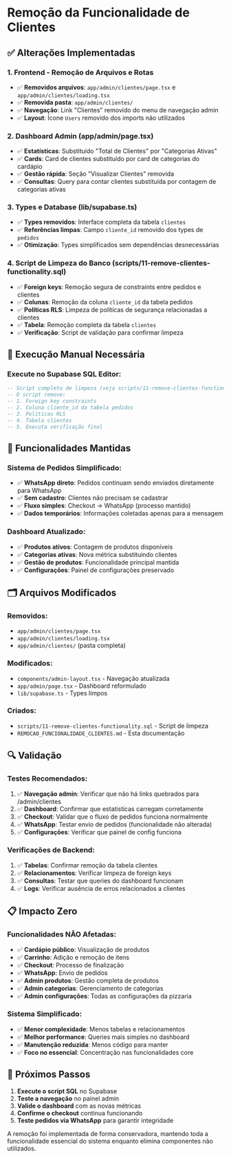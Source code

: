 # Remoção da Funcionalidade de Clientes

## ✅ Alterações Implementadas

### 1. Frontend - Remoção de Arquivos e Rotas
- ✅ **Removidos arquivos**: `app/admin/clientes/page.tsx` e `app/admin/clientes/loading.tsx`
- ✅ **Removida pasta**: `app/admin/clientes/`
- ✅ **Navegação**: Link "Clientes" removido do menu de navegação admin
- ✅ **Layout**: Ícone `Users` removido dos imports não utilizados

### 2. Dashboard Admin (app/admin/page.tsx)
- ✅ **Estatísticas**: Substituído "Total de Clientes" por "Categorias Ativas"
- ✅ **Cards**: Card de clientes substituído por card de categorias do cardápio
- ✅ **Gestão rápida**: Seção "Visualizar Clientes" removida
- ✅ **Consultas**: Query para contar clientes substituída por contagem de categorias ativas

### 3. Types e Database (lib/supabase.ts)
- ✅ **Types removidos**: Interface completa da tabela `clientes`
- ✅ **Referências limpas**: Campo `cliente_id` removido dos types de `pedidos`
- ✅ **Otimização**: Types simplificados sem dependências desnecessárias

### 4. Script de Limpeza do Banco (scripts/11-remove-clientes-functionality.sql)
- ✅ **Foreign keys**: Remoção segura de constraints entre pedidos e clientes
- ✅ **Colunas**: Remoção da coluna `cliente_id` da tabela pedidos
- ✅ **Políticas RLS**: Limpeza de políticas de segurança relacionadas a clientes
- ✅ **Tabela**: Remoção completa da tabela `clientes`
- ✅ **Verificação**: Script de validação para confirmar limpeza

## 🔧 Execução Manual Necessária

### Execute no Supabase SQL Editor:

```sql
-- Script completo de limpeza (veja scripts/11-remove-clientes-functionality.sql)
-- O script remove:
-- 1. Foreign key constraints
-- 2. Coluna cliente_id da tabela pedidos  
-- 3. Políticas RLS
-- 4. Tabela clientes
-- 5. Executa verificação final
```

## 🎯 Funcionalidades Mantidas

### Sistema de Pedidos Simplificado:
- ✅ **WhatsApp direto**: Pedidos continuam sendo enviados diretamente para WhatsApp
- ✅ **Sem cadastro**: Clientes não precisam se cadastrar
- ✅ **Fluxo simples**: Checkout → WhatsApp (processo mantido)
- ✅ **Dados temporários**: Informações coletadas apenas para a mensagem

### Dashboard Atualizado:
- ✅ **Produtos ativos**: Contagem de produtos disponíveis
- ✅ **Categorias ativas**: Nova métrica substituindo clientes
- ✅ **Gestão de produtos**: Funcionalidade principal mantida
- ✅ **Configurações**: Painel de configurações preservado

## 🗂️ Arquivos Modificados

### Removidos:
- `app/admin/clientes/page.tsx`
- `app/admin/clientes/loading.tsx`
- `app/admin/clientes/` (pasta completa)

### Modificados:
- `components/admin-layout.tsx` - Navegação atualizada
- `app/admin/page.tsx` - Dashboard reformulado
- `lib/supabase.ts` - Types limpos

### Criados:
- `scripts/11-remove-clientes-functionality.sql` - Script de limpeza
- `REMOCAO_FUNCIONALIDADE_CLIENTES.md` - Esta documentação

## 🔍 Validação

### Testes Recomendados:
1. ✅ **Navegação admin**: Verificar que não há links quebrados para /admin/clientes
2. ✅ **Dashboard**: Confirmar que estatísticas carregam corretamente
3. ✅ **Checkout**: Validar que o fluxo de pedidos funciona normalmente
4. ✅ **WhatsApp**: Testar envio de pedidos (funcionalidade não alterada)
5. ✅ **Configurações**: Verificar que painel de config funciona

### Verificações de Backend:
1. ✅ **Tabelas**: Confirmar remoção da tabela clientes
2. ✅ **Relacionamentos**: Verificar limpeza de foreign keys
3. ✅ **Consultas**: Testar que queries do dashboard funcionam
4. ✅ **Logs**: Verificar ausência de erros relacionados a clientes

## 📋 Impacto Zero

### Funcionalidades NÃO Afetadas:
- ✅ **Cardápio público**: Visualização de produtos
- ✅ **Carrinho**: Adição e remoção de itens
- ✅ **Checkout**: Processo de finalização
- ✅ **WhatsApp**: Envio de pedidos
- ✅ **Admin produtos**: Gestão completa de produtos
- ✅ **Admin categorias**: Gerenciamento de categorias
- ✅ **Admin configurações**: Todas as configurações da pizzaria

### Sistema Simplificado:
- ✅ **Menor complexidade**: Menos tabelas e relacionamentos
- ✅ **Melhor performance**: Queries mais simples no dashboard
- ✅ **Manutenção reduzida**: Menos código para manter
- ✅ **Foco no essencial**: Concentração nas funcionalidades core

## 🚀 Próximos Passos

1. **Execute o script SQL** no Supabase
2. **Teste a navegação** no painel admin
3. **Valide o dashboard** com as novas métricas
4. **Confirme o checkout** continua funcionando
5. **Teste pedidos via WhatsApp** para garantir integridade

A remoção foi implementada de forma conservadora, mantendo toda a funcionalidade essencial do sistema enquanto elimina componentes não utilizados. 